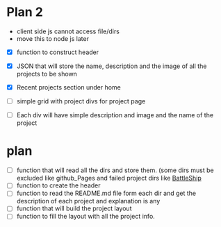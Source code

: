# Plan 2
- client side js cannot access file/dirs
- move this to node js later 
- [x] function to construct header
- [x] JSON that will store the name, description and the image of all the projects to be shown
- [x] Recent projects section under home
- [ ] simple grid with project divs for project page
- [ ] Each div will have simple description and image and the name of the project





# plan
- [ ] function that will read all the dirs and store them. (some dirs must be excluded like github_Pages and failed project dirs like [BattleShip](../BattleShip/)
- [ ] function to create the header 
- [ ] function to read the README.md file form each dir and get the description of each project and explanation is any 
- [ ] function that will build the project layout
- [ ] function to fill the layout with all the project info.
